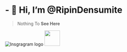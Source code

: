 # - 👋 Hi, I’m @RipinDensumite

>Nothing To **See Here**

![Insgragram logo](https://upload.wikimedia.org/wikipedia/commons/thumb/a/a5/Instagram_icon.png/640px-Instagram_icon.png)
<img src="" witdh="50px" height="50px">
<!---
RipinDensumite/RipinDensumite is a ✨ special ✨ repository because its `README.md` (this file) appears on your GitHub profile.
You can click the Preview link to take a look at your changes.
--->
